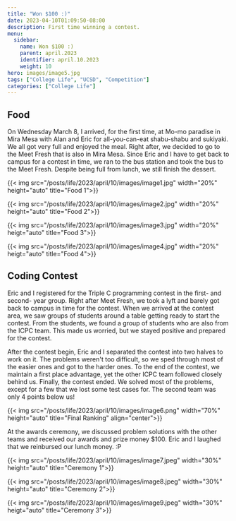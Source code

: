 ```yaml
---
title: "Won $100 :)"
date: 2023-04-10T01:09:50-08:00
description: First time winning a contest.
menu:
  sidebar:
    name: Won $100 :)
    parent: april.2023
    identifier: april.10.2023
    weight: 10
hero: images/image5.jpg
tags: ["College Life", "UCSD", "Competition"]
categories: ["College Life"]
---
```


## Food

On Wednesday March 8, I arrived, for the first time, at Mo-mo paradise in Mira Mesa with Alan and Eric for all-you-can-eat shabu-shabu and sukiyaki. We all got very full and enjoyed the meal. Right after, we decided to go to the Meet Fresh that is also in Mira Mesa. Since Eric and I have to get back to campus for a contest in time, we ran to the bus station and took the bus to the Meet Fresh. Despite being full from lunch, we still finish the dessert. 

{{< img src="/posts/life/2023/april/10/images/image1.jpg" width="20%" height="auto" title="Food 1">}}

{{< img src="/posts/life/2023/april/10/images/image2.jpg" width="20%" height="auto" title="Food 2">}}

{{< img src="/posts/life/2023/april/10/images/image3.jpg" width="20%" heigt="auto"  title="Food 3">}}

{{< img src="/posts/life/2023/april/10/images/image4.jpg" width="20%" heigt="auto"  title="Food 4">}}

## Coding Contest

Eric and I registered for the Triple C programming contest in the first- and second- year group. Right after Meet Fresh, we took a lyft and barely got back to campus in time for the contest. When we arrived at the contest area, we saw groups of students around a table getting ready to start the contest. From the students, we found a group of students who are also from the ICPC team. This made us worried, but we stayed positive and prepared for the contest.

After the contest begin, Eric and I separated the contest into two halves to work on it. The problems weren't too difficult, so we sped through most of the easier ones and got to the harder ones. To the end of the contest, we maintain a first place advantage, yet the other ICPC team followed closely behind us. Finally, the contest ended. We solved most of the problems, except for a few that we lost some test cases for. The second team was only 4 points below us! 

{{< img src="/posts/life/2023/april/10/images/image6.png" width="70%" height="auto"  title="Final Ranking" align="center">}}


At the awards ceremony, we discussed problem solutions with the other teams and received our awards and prize money $100. Eric and I laughed that we reinbursed our lunch money. :P

{{< img src="/posts/life/2023/april/10/images/image7.jpeg" width="30%" height="auto" title="Ceremony 1">}}

{{< img src="/posts/life/2023/april/10/images/image8.jpeg" width="30%" height="auto" title="Ceremony 2">}}

{{< img src="/posts/life/2023/april/10/images/image9.jpeg" width="30%" heigt="auto"  title="Ceremony 3">}}